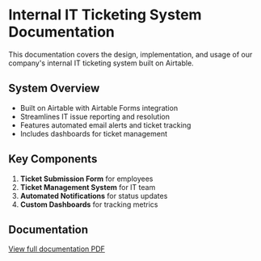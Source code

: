 # Internal IT Ticketing System Documentation

This documentation covers the design, implementation, and usage of our company's internal IT ticketing system built on Airtable.

## System Overview
- Built on Airtable with Airtable Forms integration
- Streamlines IT issue reporting and resolution
- Features automated email alerts and ticket tracking
- Includes dashboards for ticket management

## Key Components
1. **Ticket Submission Form** for employees
2. **Ticket Management System** for IT team
3. **Automated Notifications** for status updates
4. **Custom Dashboards** for tracking metrics

## Documentation
[View full documentation PDF](https://docs.google.com/document/d/1jbJg5BUWcBmnkW0-SMU3ABRFdYwqKAuArpkaOYFw1Vk/edit?usp=sharing)
